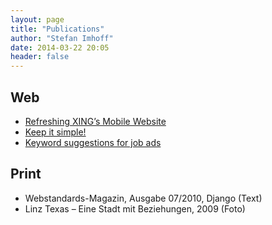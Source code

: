 ```yaml
---
layout: page
title: "Publications"
author: "Stefan Imhoff"
date: 2014-03-22 20:05
header: false
---
```


## Web

- [Refreshing XING’s Mobile Website](https://devblog.xing.com/ruby-on-rails/refreshing-mobile-website-xing/)
- [Keep it simple!](https://devblog.xing.com/frontend/keep-it-simple/)
- [Keyword suggestions for job ads](https://devblog.xing.com/user-experience/keyword-suggestions-job-ads/)

## Print

- Webstandards-Magazin, Ausgabe 07/2010, Django (Text)
- Linz Texas – Eine Stadt mit Beziehungen, 2009 (Foto)
